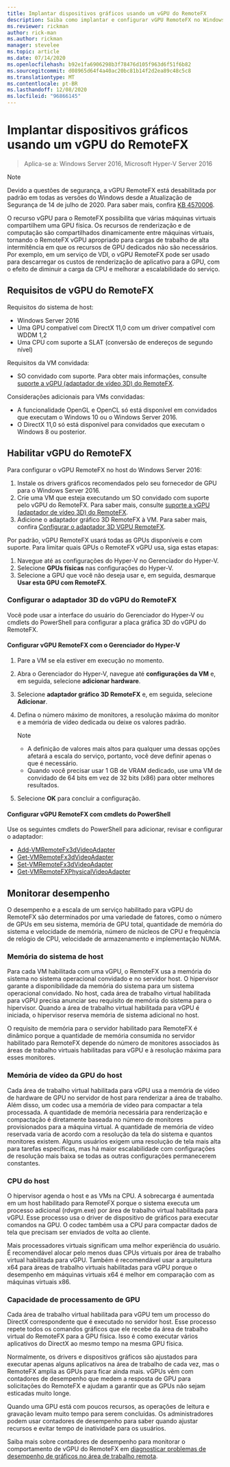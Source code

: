 ```yaml
---
title: Implantar dispositivos gráficos usando um vGPU do RemoteFX
description: Saiba como implantar e configurar vGPU RemoteFX no Windows Server
ms.reviewer: rickman
author: rick-man
ms.author: rickman
manager: stevelee
ms.topic: article
ms.date: 07/14/2020
ms.openlocfilehash: b92e1fa6906298b3f78476d105f963d6f51f6b82
ms.sourcegitcommit: d08965d64f4a40ac20bc81b14f2d2ea89c48c5c8
ms.translationtype: MT
ms.contentlocale: pt-BR
ms.lasthandoff: 12/08/2020
ms.locfileid: "96866145"
---
```

# <a name="deploy-graphics-devices-using-remotefx-vgpu"></a>Implantar dispositivos gráficos usando um vGPU do RemoteFX

> Aplica-se a: Windows Server 2016, Microsoft Hyper-V Server 2016

> [!NOTE]
> Devido a questões de segurança, a vGPU RemoteFX está desabilitada por padrão em todas as versões do Windows desde a Atualização de Segurança de 14 de julho de 2020. Para saber mais, confira [KB 4570006](https://support.microsoft.com/help/4570006).

O recurso vGPU para o RemoteFX possibilita que várias máquinas virtuais compartilhem uma GPU física. Os recursos de renderização e de computação são compartilhados dinamicamente entre máquinas virtuais, tornando o RemoteFX vGPU apropriado para cargas de trabalho de alta intermitência em que os recursos de GPU dedicados não são necessários. Por exemplo, em um serviço de VDI, o vGPU RemoteFX pode ser usado para descarregar os custos de renderização de aplicativo para a GPU, com o efeito de diminuir a carga da CPU e melhorar a escalabilidade do serviço.

## <a name="remotefx-vgpu-requirements"></a>Requisitos de vGPU do RemoteFX

Requisitos do sistema de host:

- Windows Server 2016
- Uma GPU compatível com DirectX 11,0 com um driver compatível com WDDM 1,2
- Uma CPU com suporte a SLAT (conversão de endereços de segundo nível)

Requisitos da VM convidada:

- SO convidado com suporte. Para obter mais informações, consulte [suporte a vGPU (adaptador de vídeo 3D) do RemoteFX](../../../remote/remote-desktop-services/rds-supported-config.md#remotefx-3d-video-adapter-vgpu-support).

Considerações adicionais para VMs convidadas:

- A funcionalidade OpenGL e OpenCL só está disponível em convidados que executam o Windows 10 ou o Windows Server 2016.
- O DirectX 11,0 só está disponível para convidados que executam o Windows 8 ou posterior.

## <a name="enable-remotefx-vgpu"></a>Habilitar vGPU do RemoteFX

Para configurar o vGPU RemoteFX no host do Windows Server 2016:

1. Instale os drivers gráficos recomendados pelo seu fornecedor de GPU para o Windows Server 2016.
2. Crie uma VM que esteja executando um SO convidado com suporte pelo vGPU do RemoteFX. Para saber mais, consulte [suporte a vGPU (adaptador de vídeo 3D) do RemoteFX](../../../remote/remote-desktop-services/rds-supported-config.md#remotefx-3d-video-adapter-vgpu-support).
3. Adicione o adaptador gráfico 3D RemoteFX à VM. Para saber mais, confira [Configurar o adaptador 3D VGPU RemoteFX](#configure-the-remotefx-vgpu-3d-adapter).

Por padrão, vGPU RemoteFX usará todas as GPUs disponíveis e com suporte. Para limitar quais GPUs o RemoteFX vGPU usa, siga estas etapas:

1. Navegue até as configurações do Hyper-V no Gerenciador do Hyper-V.
2. Selecione **GPUs físicas** nas configurações do Hyper-V.
3. Selecione a GPU que você não deseja usar e, em seguida, desmarque **Usar esta GPU com RemoteFX**.

### <a name="configure-the-remotefx-vgpu-3d-adapter"></a>Configurar o adaptador 3D do vGPU do RemoteFX

Você pode usar a interface do usuário do Gerenciador do Hyper-V ou cmdlets do PowerShell para configurar a placa gráfica 3D do vGPU do RemoteFX.

#### <a name="configure-remotefx-vgpu-with-hyper-v-manager"></a>Configurar vGPU RemoteFX com o Gerenciador do Hyper-V

1. Pare a VM se ela estiver em execução no momento.
2. Abra o Gerenciador do Hyper-V, navegue até **configurações da VM** e, em seguida, selecione **adicionar hardware**.
3. Selecione **adaptador gráfico 3D RemoteFX** e, em seguida, selecione **Adicionar**.
4. Defina o número máximo de monitores, a resolução máxima do monitor e a memória de vídeo dedicada ou deixe os valores padrão.

   > [!NOTE]
   > - A definição de valores mais altos para qualquer uma dessas opções afetará a escala do serviço, portanto, você deve definir apenas o que é necessário.
   > - Quando você precisar usar 1 GB de VRAM dedicado, use uma VM de convidado de 64 bits em vez de 32 bits (x86) para obter melhores resultados.

5. Selecione **OK** para concluir a configuração.

#### <a name="configure-remotefx-vgpu-with-powershell-cmdlets"></a>Configurar vGPU RemoteFX com cmdlets do PowerShell

Use os seguintes cmdlets do PowerShell para adicionar, revisar e configurar o adaptador:

- [Add-VMRemoteFx3dVideoAdapter](/powershell/module/hyper-v/add-vmremotefx3dvideoadapter)
- [Get-VMRemoteFx3dVideoAdapter](/powershell/module/hyper-v/get-vmremotefx3dvideoadapter)
- [Set-VMRemoteFx3dVideoAdapter](/powershell/module/hyper-v/set-vmremotefx3dvideoadapter)
- [Get-VMRemoteFXPhysicalVideoAdapter](/powershell/module/hyper-v/get-vmremotefxphysicalvideoadapter)

## <a name="monitor-performance"></a>Monitorar desempenho

O desempenho e a escala de um serviço habilitado para vGPU do RemoteFX são determinados por uma variedade de fatores, como o número de GPUs em seu sistema, memória de GPU total, quantidade de memória do sistema e velocidade de memória, número de núcleos de CPU e frequência de relógio de CPU, velocidade de armazenamento e implementação NUMA.

### <a name="host-system-memory"></a>Memória do sistema de host

Para cada VM habilitada com uma vGPU, o RemoteFX usa a memória do sistema no sistema operacional convidado e no servidor host. O hipervisor garante a disponibilidade da memória do sistema para um sistema operacional convidado. No host, cada área de trabalho virtual habilitada para vGPU precisa anunciar seu requisito de memória do sistema para o hipervisor. Quando a área de trabalho virtual habilitada para vGPU é iniciada, o hipervisor reserva memória de sistema adicional no host.

O requisito de memória para o servidor habilitado para RemoteFX é dinâmico porque a quantidade de memória consumida no servidor habilitado para RemoteFX depende do número de monitores associados às áreas de trabalho virtuais habilitadas para vGPU e à resolução máxima para esses monitores.

### <a name="host-gpu-video-memory"></a>Memória de vídeo da GPU do host

Cada área de trabalho virtual habilitada para vGPU usa a memória de vídeo de hardware de GPU no servidor de host para renderizar a área de trabalho. Além disso, um codec usa a memória de vídeo para compactar a tela processada. A quantidade de memória necessária para renderização e compactação é diretamente baseada no número de monitores provisionados para a máquina virtual. A quantidade de memória de vídeo reservada varia de acordo com a resolução da tela do sistema e quantos monitores existem. Alguns usuários exigem uma resolução de tela mais alta para tarefas específicas, mas há maior escalabilidade com configurações de resolução mais baixa se todas as outras configurações permanecerem constantes.

### <a name="host-cpu"></a>CPU do host

O hipervisor agenda o host e as VMs na CPU. A sobrecarga é aumentada em um host habilitado para RemoteFX porque o sistema executa um processo adicional (rdvgm.exe) por área de trabalho virtual habilitada para vGPU. Esse processo usa o driver de dispositivo de gráficos para executar comandos na GPU. O codec também usa a CPU para compactar dados de tela que precisam ser enviados de volta ao cliente.

Mais processadores virtuais significam uma melhor experiência do usuário. É recomendável alocar pelo menos duas CPUs virtuais por área de trabalho virtual habilitada para vGPU. Também é recomendável usar a arquitetura x64 para áreas de trabalho virtuais habilitadas para vGPU porque o desempenho em máquinas virtuais x64 é melhor em comparação com as máquinas virtuais x86.

### <a name="gpu-processing-power"></a>Capacidade de processamento de GPU

Cada área de trabalho virtual habilitada para vGPU tem um processo do DirectX correspondente que é executado no servidor host. Esse processo repete todos os comandos gráficos que ele recebe da área de trabalho virtual do RemoteFX para a GPU física. Isso é como executar vários aplicativos do DirectX ao mesmo tempo na mesma GPU física.

Normalmente, os drivers e dispositivos gráficos são ajustados para executar apenas alguns aplicativos na área de trabalho de cada vez, mas o RemoteFX amplia as GPUs para ficar ainda mais. vGPUs vêm com contadores de desempenho que medem a resposta de GPU para solicitações do RemoteFX e ajudam a garantir que as GPUs não sejam esticadas muito longe.

Quando uma GPU está com poucos recursos, as operações de leitura e gravação levam muito tempo para serem concluídas. Os administradores podem usar contadores de desempenho para saber quando ajustar recursos e evitar tempo de inatividade para os usuários.

Saiba mais sobre contadores de desempenho para monitorar o comportamento de vGPU do RemoteFX em [diagnosticar problemas de desempenho de gráficos no área de trabalho remota](/azure/virtual-desktop/remotefx-graphics-performance-counters).

